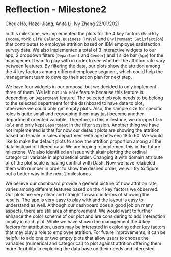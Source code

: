Reflection - Milestone2
================
Cheuk Ho, Hazel Jiang, Anita Li, Ivy Zhang
22/01/2021

In this milestone, we implemented the plots for the 4 key factors (`Monthly Income`,
`Work Life Balance`, `Business Travel` and `Environment Satisfaction`)
that contributes to employee attrition based on IBM
employee satisfaction survey data. We also implemented a total of 
3 interactive widgets to our app, 2 dropdown filters (`Department` and `Gender`) 
and 1 slide bar (`Age`) for the management team to play with in order to see 
whether the attrition rate vary between features. By filtering the data, our plots 
show the attrition among the 4 key factors among different employee segment, which could help the
management team to develop their action plan for next step.

We have four widgets in our proposal but we decided to only 
implement three of them. We left out `Job Role` feature because this
feature is depending on `Department` feature. The selected job role
needs to be belong to the selected department for the dashboard to have
data to plot, otherwise we could only get empty plots. Also, the sample size for 
specific roles is quite small and regrouping them may just become another department oriented variable. 
Therefore, in this milestone, we dropped `Job Role` and only kept `Department` in the
filter session. Another thing we have not implemented is that for now
our default plots are showing the attrition based on female in sales
department with age between 18 to 60. We would like to make the default
plots to show the attrition proportion among all the data instead of
filtered data. We are hoping to implement this in the
future milestone. We also identified an issue with altair plotting 
the ordinal categorical variable in alphabetical order. Changing it
with domain attribute of of the plot scale is having conflict with Dash. 
Now we have relabeled them with number in order to show the desired order,
we will try to figure out a better way in the next 2 milestones. 

We believe our dashboard provide a general picture of how attrition rate
varies among different features based on the 4 key factors we observed.
Our plots are very clear and straight forward in terms of showing the
results. The app is very easy to play with and the layout is easy to
understand as well. Although our dashboard does a good job on many
aspects, there are still area of improvement. We would want to further enhance 
the color scheme of our plot and are considering to add interaction locally in each plot.
While we have shown the management the 4 key factors for attribution, 
users may be interested in exploring other key factors that may play a role to employee attrition. 
For future improvements, it can be helpful to add one or two empty plots that allow 
users to choose the variables (numerical and categorical) to plot against attrition 
offering them more flexibility in exploring the data base
on their needs and interested.
